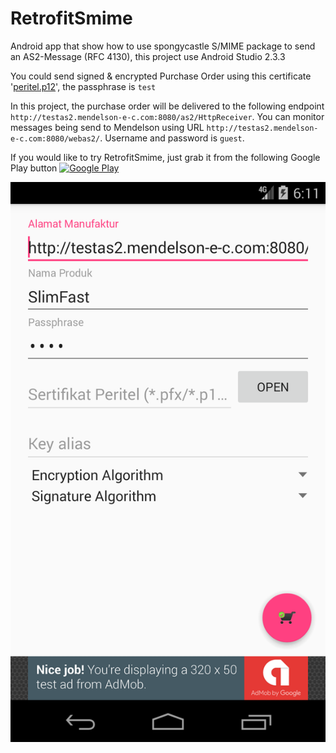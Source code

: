 # RetrofitSmime
Android app that show how to use spongycastle S/MIME package to send an AS2-Message (RFC 4130), this project use Android Studio 2.3.3

You could send signed & encrypted Purchase Order using this certificate '[peritel.p12](https://github.com/dawud-tan/RetrofitSmime/raw/master/peritel.p12)', the passphrase is `test`

In this project, the purchase order will be delivered to the following endpoint `http://testas2.mendelson-e-c.com:8080/as2/HttpReceiver`. You can monitor messages being send to Mendelson using URL `http://testas2.mendelson-e-c.com:8080/webas2/`. Username and password is `guest`.

If you would like to try RetrofitSmime, just grab it from the following Google Play button
[![Google Play](https://play.google.com/intl/en_us/badges/images/generic/en_badge_web_generic.png)](https://play.google.com/store/apps/details?id=id.co.blogspot.datacomlink.ediint&utm_source=global_co&utm_medium=prtnr&utm_content=Mar2515&utm_campaign=PartBadge&pcampaignid=MKT-Other-global-all-co-prtnr-py-PartBadge-Mar2515-1)

![Layout Preview](/Screenshot.png)
